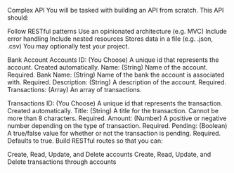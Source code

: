 Complex API
You will be tasked with building an API from scratch. This API should:

Follow RESTful patterns
Use an opinionated architecture (e.g. MVC)
Include error handling
Include nested resources
Stores data in a file (e.g. .json, .csv)
You may optionally test your project.


Bank Account
Accounts
ID: (You Choose) A unique id that represents the account. Created automatically.
Name: (String) Name of the account. Required.
Bank Name: (String) Name of the bank the account is associated with. Required.
Description: (String) A description of the account. Required.
Transactions: (Array) An array of transactions.

Transactions
ID: (You Choose) A unique id that represents the transaction. Created automatically.
Title: (String) A title for the transaction. Cannot be more than 8 characters. Required.
Amount: (Number) A positive or negative number depending on the type of transaction. Required.
Pending: (Boolean) A true/false value for whether or not the transaction is pending. Required. Defaults to true.
Build RESTful routes so that you can:

Create, Read, Update, and Delete accounts
Create, Read, Update, and Delete transactions through accounts
